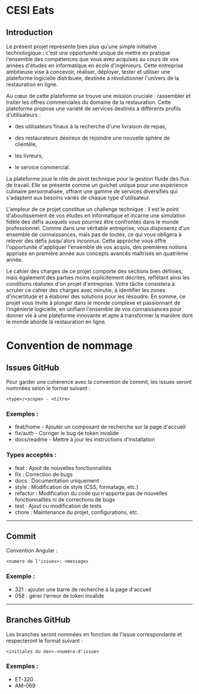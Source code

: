 # CESI Eats
## Introduction
Le présent projet représente bien plus qu'une simple initiative technologique : c'est une opportunité unique de mettre en pratique l'ensemble des compétences que vous avez acquises au cours de vos années d'études en informatique en école d'ingénieurs. Cette entreprise ambitieuse vise à concevoir, réaliser, déployer, tester et utiliser une plateforme logicielle distribuée, destinée à révolutionner l'univers de la restauration en ligne.

Au cœur de cette plateforme se trouve une mission cruciale : rassembler et traiter les offres commerciales du domaine de la restauration. Cette plateforme propose une variété de services destinés à différents profils d'utilisateurs :

- des utilisateurs finaux à la recherche d'une livraison de repas,

- des restaurateurs désireux de rejoindre une nouvelle sphère de clientèle,

- les livreurs,

- le service commercial.

La plateforme joue le rôle de pivot technique pour la gestion fluide des flux de travail. Elle se présente comme un guichet unique pour une expérience culinaire personnalisée, offrant une gamme de services diversifiés qui s'adaptent aux besoins variés de chaque type d'utilisateur.

L'ampleur de ce projet constitue un challenge technique : il est le point d'aboutissement de vos études en informatique et incarne une simulation fidèle des défis auxquels vous pourriez être confrontés dans le monde professionnel. Comme dans une véritable entreprise, vous disposerez d'un ensemble de connaissances, mais pas de toutes, ce qui vous obligera à relever des défis jusqu'alors inconnus. Cette approche vous offre l'opportunité d'appliquer l'ensemble de vos acquis, des premières notions apprises en première année aux concepts avancés maîtrisés en quatrième année.

Le cahier des charges de ce projet comporte des sections bien définies, mais également des parties moins explicitement décrites, reflétant ainsi les conditions réalistes d'un projet d'entreprise. Votre tâche consistera à scruter ce cahier des charges avec minutie, à identifier les zones d'incertitude et à élaborer des solutions pour les résoudre. En somme, ce projet vous invite à plonger dans le monde complexe et passionnant de l'ingénierie logicielle, en unifiant l'ensemble de vos connaissances pour donner vie à une plateforme innovante et apte à transformer la manière dont le monde aborde la restauration en ligne.

# Convention de nommage
## Issues GitHub

Pour garder une cohérence avec la convention de commit, les issues seront nommées selon le format suivant :

```
<type>/<scope> - <titre>
```

### Exemples :
- feat/home - Ajouter un composant de recherche sur la page d'accueil  
- fix/auth - Corriger le bug de token invalide  
- docs/readme - Mettre à jour les instructions d'installation  

### Types acceptés :
- feat : Ajout de nouvelles fonctionnalités
- fix : Correction de bugs
- docs : Documentation uniquement
- style : Modification de style (CSS, formatage, etc.)
- refactor : Modification du code qui n'apporte pas de nouvelles fonctionnalités ni de corrections de bugs
- test : Ajout ou modification de tests
- chore : Maintenance du projet, configurations, etc.

---

## Commit
Convention Angular :
```
<numero de l'issues>: <message>
```

### Exemple :
- 321 : ajouter une barre de recherche à la page d'accueil
- 058 : gérer l'erreur de token invalide

---


## Branches GitHub

Les branches seront nommées en fonction de l'issue correspondante et respecteront le format suivant :

```
<initiales du dev>-<numéro-d'issue>
```

### Exemples :
- ET-320
- AM-069
